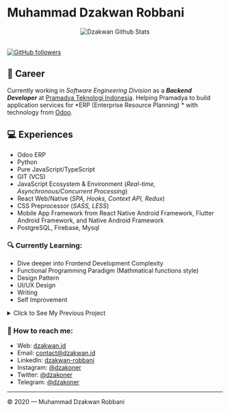 # Muhammad Dzakwan Robbani
<div align="center">
  <img src="https://github-readme-stats.vercel.app/api?username=dzakwanrobbani&show_icons=true&theme=gruvbox" alt="Dzakwan Github Stats">
</div>
<br>

[![GitHub followers](https://img.shields.io/github/followers/dzakwanrobbani?label=Follower&style=social)](https://github.com/dzakwanrobbani?tab=followers)

## 💼 Career
Currently working in *Software Engineering Division* as a ***Backend Developer*** at [Pramadya Teknologi Indonesia](https://pramadya.co.id). Helping Pramadya to build application services for *ERP (Enterprise Resource Planning) * with technology from [Odoo](https://odoo.com).

## 💻 Experiences
- Odoo ERP
- Python
- Pure JavaScript/TypeScript
- GIT (VCS)
- JavaScript Ecosystem & Environment (*Real-time, Asynchronous/Concurrent Processing*)
- React Web/Native (*SPA, Hooks, Context API, Redux*)
- CSS Preprocessor (*SASS, LESS*)
- Mobile App Framework from React Native Android Framework, Flutter Android Framework, and Native Android Framework
- PostgreSQL, Firebase, Mysql

### 🔍 Currently Learning:
- Dive deeper into Frontend Development Complexity
- Functional Programming Paradigm (Mathmatical functions style)
- Design Pattern
- UI/UX Design
- Writing
- Self Improvement

</details>

<details>
<summary>Click to See My Previous Project</summary>

> To be added

</details>

### 🚀 How to reach me:
- Web: [dzakwan.id](https://dzakwan.id)
- Email: [contact@dzakwan.id](mailto:contact@dzakwan.id)
- LinkedIn: [dzakwan-robbani](https://www.linkedin.com/in/dzakwan-robbani/)
- Instagram: [@dzakoner](https://instagram.com/dzakoner)
- Twitter: [@dzakoner](https://twitter.com/dzakoner)
- Telegram: [@dzakoner](https://t.me/dzakoner)

---

© 2020 — Muhammad Dzakwan Robbani
<!--
**dzakwanrobbani/dzakwanrobbani** is a ✨ _special_ ✨ repository because its `README.md` (this file) appears on your GitHub profile.

Here are some ideas to get you started:

- 🔭 I’m currently working on Pramadya Teknologi Indonesia
- 🌱 I’m currently learning Python and React Native
- 👯 I’m looking to collaborate on Odoo ERP
- 🤔 I’m looking for help with Odoo Customization
- 💬 Ask me about Anythink About Odoo
- 📫 How to reach me: 
- 😄 Pronouns: English, Arabic, Indonesia
- ⚡ Fun fact: Off
-->
